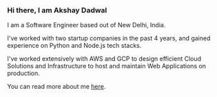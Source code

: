 ### Hi there, I am Akshay Dadwal

I am a Software Engineer based out of New Delhi, India.

I've worked with two startup companies in the past 4 years, and gained experience on Python and Node.js tech stacks.

I've worked extensively with AWS and GCP to design efficient Cloud Solutions and Infrastructure to host and maintain Web Applications on production.

You can read more about me [here](https://dadwalakshay.github.io). 
